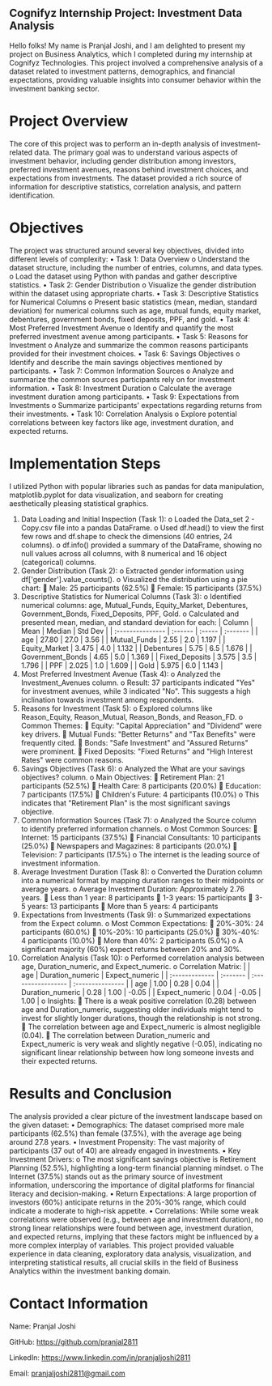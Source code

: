 ## Cognifyz Internship Project: Investment Data Analysis
Hello folks! My name is Pranjal Joshi, and I am delighted to present my project on Business Analytics, which I completed during my internship at Cognifyz Technologies. This project involved a comprehensive analysis of a dataset related to investment patterns, demographics, and financial expectations, providing valuable insights into consumer behavior within the investment banking sector.
# Project Overview
The core of this project was to perform an in-depth analysis of investment-related data. The primary goal was to understand various aspects of investment behavior, including gender distribution among investors, preferred investment avenues, reasons behind investment choices, and expectations from investments. The dataset provided a rich source of information for descriptive statistics, correlation analysis, and pattern identification.
# Objectives
The project was structured around several key objectives, divided into different levels of complexity:
•	Task 1: Data Overview
o	Understand the dataset structure, including the number of entries, columns, and data types.
o	Load the dataset using Python with pandas and gather descriptive statistics.
•	Task 2: Gender Distribution
o	Visualize the gender distribution within the dataset using appropriate charts.
•	Task 3: Descriptive Statistics for Numerical Columns
o	Present basic statistics (mean, median, standard deviation) for numerical columns such as age, mutual funds, equity market, debentures, government bonds, fixed deposits, PPF, and gold.
•	Task 4: Most Preferred Investment Avenue
o	Identify and quantify the most preferred investment avenue among participants.
•	Task 5: Reasons for Investment
o	Analyze and summarize the common reasons participants provided for their investment choices.
•	Task 6: Savings Objectives
o	Identify and describe the main savings objectives mentioned by participants.
•	Task 7: Common Information Sources
o	Analyze and summarize the common sources participants rely on for investment information.
•	Task 8: Investment Duration
o	Calculate the average investment duration among participants.
•	Task 9: Expectations from Investments
o	Summarize participants' expectations regarding returns from their investments.
•	Task 10: Correlation Analysis
o	Explore potential correlations between key factors like age, investment duration, and expected returns.
# Implementation Steps
I utilized Python with popular libraries such as pandas for data manipulation, matplotlib.pyplot for data visualization, and seaborn for creating aesthetically pleasing statistical graphics.
1.	Data Loading and Initial Inspection (Task 1):
o	Loaded the Data_set 2 - Copy.csv file into a pandas DataFrame.
o	Used df.head() to view the first few rows and df.shape to check the dimensions (40 entries, 24 columns).
o	df.info() provided a summary of the DataFrame, showing no null values across all columns, with 8 numerical and 16 object (categorical) columns.
2.	Gender Distribution (Task 2):
o	Extracted gender information using df['gender'].value_counts().
o	Visualized the distribution using a pie chart:
	Male: 25 participants (62.5%)
	Female: 15 participants (37.5%)
3.	Descriptive Statistics for Numerical Columns (Task 3):
o	Identified numerical columns: age, Mutual_Funds, Equity_Market, Debentures, Government_Bonds, Fixed_Deposits, PPF, Gold.
o	Calculated and presented mean, median, and standard deviation for each:
| Column | Mean | Median | Std Dev |
 | :--------------- | :------ | :----- | :------- |
 | age | 27.80 | 27.0 | 3.56 |
 | Mutual_Funds | 2.55 | 2.0 | 1.197 |
 | Equity_Market | 3.475 | 4.0 | 1.132 |
 | Debentures | 5.75 | 6.5 | 1.676 |
 | Government_Bonds | 4.65 | 5.0 | 1.369 |
 | Fixed_Deposits | 3.575 | 3.5 | 1.796 |
 | PPF | 2.025 | 1.0 | 1.609 |
| Gold | 5.975 | 6.0 | 1.143 |
5.	Most Preferred Investment Avenue (Task 4):
o	Analyzed the Investment_Avenues column.
o	Result: 37 participants indicated "Yes" for investment avenues, while 3 indicated "No". This suggests a high inclination towards investment among respondents.
6.	Reasons for Investment (Task 5):
o	Explored columns like Reason_Equity, Reason_Mutual, Reason_Bonds, and Reason_FD.
o	Common Themes:
	Equity: "Capital Appreciation" and "Dividend" were key drivers.
	Mutual Funds: "Better Returns" and "Tax Benefits" were frequently cited.
	Bonds: "Safe Investment" and "Assured Returns" were prominent.
	Fixed Deposits: "Fixed Returns" and "High Interest Rates" were common reasons.
7.	Savings Objectives (Task 6):
o	Analyzed the What are your savings objectives? column.
o	Main Objectives:
	Retirement Plan: 21 participants (52.5%)
	Health Care: 8 participants (20.0%)
	Education: 7 participants (17.5%)
	Children's Future: 4 participants (10.0%)
o	This indicates that "Retirement Plan" is the most significant savings objective.
8.	Common Information Sources (Task 7):
o	Analyzed the Source column to identify preferred information channels.
o	Most Common Sources:
	Internet: 15 participants (37.5%)
	Financial Consultants: 10 participants (25.0%)
	Newspapers and Magazines: 8 participants (20.0%)
	Television: 7 participants (17.5%)
o	The internet is the leading source of investment information.
9.	Average Investment Duration (Task 8):
o	Converted the Duration column into a numerical format by mapping duration ranges to their midpoints or average years.
o	Average Investment Duration: Approximately 2.76 years.
	Less than 1 year: 8 participants
	1-3 years: 15 participants
	3-5 years: 13 participants
	More than 5 years: 4 participants
10.	Expectations from Investments (Task 9):
o	Summarized expectations from the Expect column.
o	Most Common Expectations:
	20%-30%: 24 participants (60.0%)
	10%-20%: 10 participants (25.0%)
	30%-40%: 4 participants (10.0%)
	More than 40%: 2 participants (5.0%)
o	A significant majority (60%) expect returns between 20% and 30%.
11.	Correlation Analysis (Task 10):
o	Performed correlation analysis between age, Duration_numeric, and Expect_numeric.
o	Correlation Matrix: | | age | Duration_numeric | Expect_numeric |
 | :------------- | :------- | :----------------- | :--------------- |
 | age | 1.00 | 0.28 | 0.04 |
| Duration_numeric | 0.28 | 1.00 | -0.05 |
| Expect_numeric | 0.04 | -0.05 | 1.00 |
o	Insights:
	There is a weak positive correlation (0.28) between age and Duration_numeric, suggesting older individuals might tend to invest for slightly longer durations, though the relationship is not strong.
	The correlation between age and Expect_numeric is almost negligible (0.04).
	The correlation between Duration_numeric and Expect_numeric is very weak and slightly negative (-0.05), indicating no significant linear relationship between how long someone invests and their expected returns.
# Results and Conclusion
The analysis provided a clear picture of the investment landscape based on the given dataset:
•	Demographics: The dataset comprised more male participants (62.5%) than female (37.5%), with the average age being around 27.8 years.
•	Investment Propensity: The vast majority of participants (37 out of 40) are already engaged in investments.
•	Key Investment Drivers:
o	The most significant savings objective is Retirement Planning (52.5%), highlighting a long-term financial planning mindset.
o	The Internet (37.5%) stands out as the primary source of investment information, underscoring the importance of digital platforms for financial literacy and decision-making.
•	Return Expectations: A large proportion of investors (60%) anticipate returns in the 20%-30% range, which could indicate a moderate to high-risk appetite.
•	Correlations: While some weak correlations were observed (e.g., between age and investment duration), no strong linear relationships were found between age, investment duration, and expected returns, implying that these factors might be influenced by a more complex interplay of variables.
This project provided valuable experience in data cleaning, exploratory data analysis, visualization, and interpreting statistical results, all crucial skills in the field of Business Analytics within the investment banking domain.
# Contact Information
Name: Pranjal Joshi

GitHub: https://github.com/pranjal2811

LinkedIn: https://www.linkedin.com/in/pranjaljoshi2811

Email: pranjaljoshi2811@gmail.com

